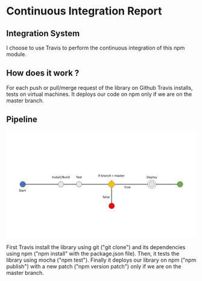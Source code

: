 Continuous Integration Report
=========

## Integration System

  I choose to use Travis to perform the continuous integration of this npm module.

## How does it work ?

  For each push or pull/merge request of the library on Github Travis installs, tests on virtual machines. It deploys our code on npm only if we are on the master branch.

## Pipeline

  ![](figures/pipeline.png)

  First Travis install the library using git ("git clone") and its dependencies using npm ("npm install" with the package.json file). Then, it tests the library using mocha ("npm test"). Finally it deploys our library on npm ("npm publish") with a new patch ("npm version patch") only if we are on the master branch.
